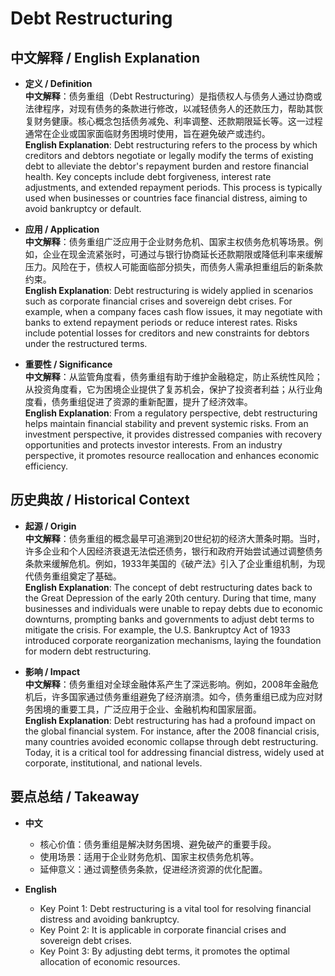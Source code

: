 # Debt Restructuring

## 中文解释 / English Explanation

* **定义 / Definition**  
  **中文解释**：债务重组（Debt Restructuring）是指债权人与债务人通过协商或法律程序，对现有债务的条款进行修改，以减轻债务人的还款压力，帮助其恢复财务健康。核心概念包括债务减免、利率调整、还款期限延长等。这一过程通常在企业或国家面临财务困境时使用，旨在避免破产或违约。  
  **English Explanation**: Debt restructuring refers to the process by which creditors and debtors negotiate or legally modify the terms of existing debt to alleviate the debtor's repayment burden and restore financial health. Key concepts include debt forgiveness, interest rate adjustments, and extended repayment periods. This process is typically used when businesses or countries face financial distress, aiming to avoid bankruptcy or default.

* **应用 / Application**  
  **中文解释**：债务重组广泛应用于企业财务危机、国家主权债务危机等场景。例如，企业在现金流紧张时，可通过与银行协商延长还款期限或降低利率来缓解压力。风险在于，债权人可能面临部分损失，而债务人需承担重组后的新条款约束。  
  **English Explanation**: Debt restructuring is widely applied in scenarios such as corporate financial crises and sovereign debt crises. For example, when a company faces cash flow issues, it may negotiate with banks to extend repayment periods or reduce interest rates. Risks include potential losses for creditors and new constraints for debtors under the restructured terms.

* **重要性 / Significance**  
  **中文解释**：从监管角度看，债务重组有助于维护金融稳定，防止系统性风险；从投资角度看，它为困境企业提供了复苏机会，保护了投资者利益；从行业角度看，债务重组促进了资源的重新配置，提升了经济效率。  
  **English Explanation**: From a regulatory perspective, debt restructuring helps maintain financial stability and prevent systemic risks. From an investment perspective, it provides distressed companies with recovery opportunities and protects investor interests. From an industry perspective, it promotes resource reallocation and enhances economic efficiency.

## 历史典故 / Historical Context

* **起源 / Origin**  
  **中文解释**：债务重组的概念最早可追溯到20世纪初的经济大萧条时期。当时，许多企业和个人因经济衰退无法偿还债务，银行和政府开始尝试通过调整债务条款来缓解危机。例如，1933年美国的《破产法》引入了企业重组机制，为现代债务重组奠定了基础。  
  **English Explanation**: The concept of debt restructuring dates back to the Great Depression of the early 20th century. During that time, many businesses and individuals were unable to repay debts due to economic downturns, prompting banks and governments to adjust debt terms to mitigate the crisis. For example, the U.S. Bankruptcy Act of 1933 introduced corporate reorganization mechanisms, laying the foundation for modern debt restructuring.

* **影响 / Impact**  
  **中文解释**：债务重组对全球金融体系产生了深远影响。例如，2008年金融危机后，许多国家通过债务重组避免了经济崩溃。如今，债务重组已成为应对财务困境的重要工具，广泛应用于企业、金融机构和国家层面。  
  **English Explanation**: Debt restructuring has had a profound impact on the global financial system. For instance, after the 2008 financial crisis, many countries avoided economic collapse through debt restructuring. Today, it is a critical tool for addressing financial distress, widely used at corporate, institutional, and national levels.

## 要点总结 / Takeaway

* **中文**  
  - 核心价值：债务重组是解决财务困境、避免破产的重要手段。  
  - 使用场景：适用于企业财务危机、国家主权债务危机等。  
  - 延伸意义：通过调整债务条款，促进经济资源的优化配置。  

* **English**  
  - Key Point 1: Debt restructuring is a vital tool for resolving financial distress and avoiding bankruptcy.  
  - Key Point 2: It is applicable in corporate financial crises and sovereign debt crises.  
  - Key Point 3: By adjusting debt terms, it promotes the optimal allocation of economic resources.